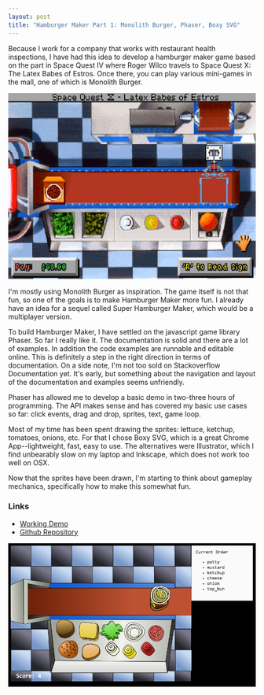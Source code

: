 ```yaml
---
layout: post
title: "Hamburger Maker Part 1: Monolith Burger, Phaser, Boxy SVG"
---
```


Because I work for a company that works with restaurant health inspections, I have had this idea to develop a hamburger maker game based on the part in Space Quest IV where Roger Wilco travels to Space Quest X: The Latex Babes of Estros. Once there, you can play various mini-games in the mall, one of which is Monolith Burger.

![Space Quest IV Monolith Burger](/images/monolith_burger.jpg)

I'm mostly using Monolith Burger as inspiration. The game itself is not that fun, so one of the goals is to make Hamburger Maker more fun. I already have an idea for a sequel called Super Hamburger Maker, which would be a multiplayer version.

To build Hamburger Maker, I have settled on the javascript game library Phaser. So far I really like it. The documentation is solid and there are a lot of examples. In addition the code examples are runnable and editable online. This is definitely a step in the right direction in terms of documentation. On a side note, I'm not too sold on Stackoverflow Documentation yet. It's early, but something about the navigation and layout of the documentation and examples seems unfriendly.

Phaser has allowed me to develop a basic demo in two-three hours of programming. The API makes sense and has covered my basic use cases so far: click events, drag and drop, sprites, text, game loop.

Most of my time has been spent drawing the sprites: lettuce, ketchup, tomatoes, onions, etc. For that I chose Boxy SVG, which is a great Chrome App--lightweight, fast, easy to use. The alternatives were Illustrator, which I find unbearably slow on my laptop and Inkscape, which does not work too well on OSX.

Now that the sprites have been drawn, I'm starting to think about gameplay mechanics, specifically how to make this somewhat fun.

### Links

- [Working Demo](http://richard.to/hamburger-maker/)
- [Github Repository](https://github.com/richard-to/hamburger-maker)

![Hamburger Maker Demo](/images/hamburger-maker.png)
